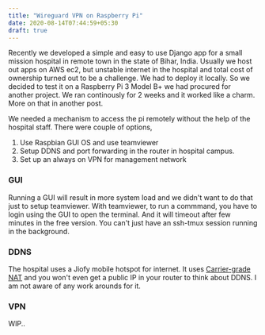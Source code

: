 ```yaml
---
title: "Wireguard VPN on Raspberry Pi"
date: 2020-08-14T07:44:59+05:30
draft: true
---
```

Recently we developed a simple and easy to use Django app for a small mission hospital in remote town in the state of Bihar, India. Usually we host out apps on AWS ec2, but unstable internet in the hospital and total cost of ownership turned out to be a challenge. We had to deploy it locally. So we decided to test it on a Raspberry Pi 3 Model B+ we had procured for another project. We ran continously for 2 weeks and it worked like a charm. More on that in another post. 

We needed a mechanism to access the pi remotely without the help of the hospital staff. There were couple of options,

1. Use Raspbian GUI OS and use teamviewer
2. Setup DDNS and port forwarding in the router in hospital campus. 
3. Set up an always on VPN for management network

### GUI
Running a GUI will result in more system load and we didn't want to do that just to setup teamviewer. With teamviewer, to run a commmand, you have to login using the GUI to open the terminal. And it will timeout after few minutes in the free version. You can't just have an ssh-tmux session running in the background. 

### DDNS
The hospital uses a Jiofy mobile hotspot for internet. It uses [Carrier-grade NAT](https://en.wikipedia.org/wiki/Carrier-grade_NAT) and you won't even get a public IP in your router to think about DDNS. I am not aware of any work arounds for it. 

### VPN

WIP..
